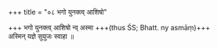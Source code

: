 +++
title = "०८ भगो युनक्त्व् आशिषो"

+++
भगो युनक्त्व् आशिषो न्व् अस्मा +++(thus ŚS; Bhatt. ny asmāṃ)+++  
अस्मिन् यज्ञे सुयुजः स्वाहा ॥